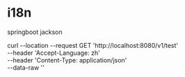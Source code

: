 # i18n
springboot jackson

curl --location --request GET 'http://localhost:8080/v1/test' \
--header 'Accept-Language: zh' \
--header 'Content-Type: application/json' \
--data-raw ''
